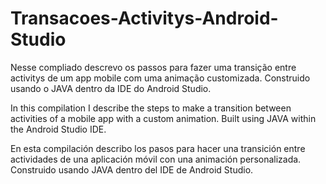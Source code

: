 # Transacoes-Activitys-Android-Studio
Nesse compliado descrevo os passos para fazer uma transição entre activitys de um app mobile com uma animação customizada. Construido usando o JAVA dentro da IDE do Android Studio.

In this compilation I describe the steps to make a transition between activities of a mobile app with a custom animation. Built using JAVA within the Android Studio IDE.

En esta compilación describo los pasos para hacer una transición entre actividades de una aplicación móvil con una animación personalizada. Construido usando JAVA dentro del IDE de Android Studio.
